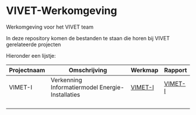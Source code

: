 # VIVET-Werkomgeving
Werkomgeving voor het VIVET team

In deze repository komen de bestanden te staan die horen bij VIVET gerelateerde projecten

Hieronder een lijstje:

| Projectnaam | Omschrijving                                     | Werkmap       | Rapport                      |
|-------------|--------------------------------------------------|---------------|------------------------------|
| VIMET-I     | Verkenning Informatiermodel Energie-Installaties | [VIMET-I](https://geonovum.github.com/VIVET-Werkomgeving/VIMET-I/) | [VIMET-I](https://geonovum.github.io/VIVET-Werkomgeving/VIMET-I/) |
|             |                                                  |               |                              |
|             |                                                  |               |                              |
|             |                                                  |               |                              |
|             |                                                  |               |                              |

